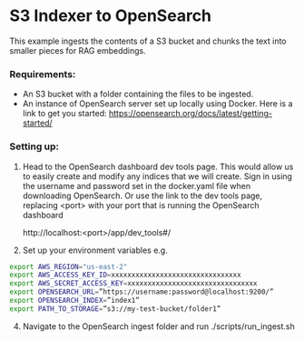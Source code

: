 # S3 Indexer to OpenSearch

This example ingests the contents of a S3 bucket and chunks the text into smaller pieces for RAG embeddings.

### Requirements:

- An S3 bucket with a folder containing the files to be ingested.
- An instance of OpenSearch server set up locally using Docker. Here is a link to get you started: https://opensearch.org/docs/latest/getting-started/

### Setting up:

1. Head to the OpenSearch dashboard dev tools page. This would allow us to easily create and modify any indices that we will create. Sign in using the username and password set in the docker.yaml file when downloading OpenSearch. Or use the link to the dev tools page, replacing &lt;port&gt; with your port that is running the OpenSearch dashboard
    
    http://localhost:&lt;port&gt;/app/dev_tools#/
    
2. Set up your environment variables e.g.
    
```bash
export AWS_REGION="us-east-2"
export AWS_ACCESS_KEY_ID=xxxxxxxxxxxxxxxxxxxxxxxxxxxxxxxx
export AWS_SECRET_ACCESS_KEY=xxxxxxxxxxxxxxxxxxxxxxxxxxxxxxxx
export OPENSEARCH_URL=”https://username:password@localhost:9200/”
export OPENSEARCH_INDEX=”index1”    
export PATH_TO_STORAGE=”s3://my-test-bucket/folder1”
```
    
4. Navigate to the OpenSearch ingest folder and run ./scripts/run_ingest.sh
